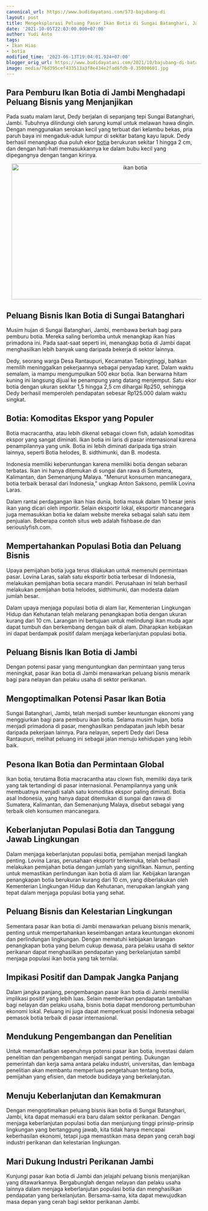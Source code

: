 ```yaml
---
canonical_url: https://www.budidayatani.com/573-bajubang-di
layout: post
title: Mengeksplorasi Peluang Pasar Ikan Botia di Sungai Batanghari, Jambi
date: '2021-10-05T22:03:00.000+07:00'
author: Yudi Anto
tags:
- Ikan Hias
- botia
modified_time: '2023-06-13T19:04:01.924+07:00'
blogger_orig_url: https://www.budidayatani.com/2021/10/bajubang-di-batanghari.html
image: media/76d395cef433513a3f8e434e2fad6fdb-0.35008601.jpg
---
```

<h2>Para Pemburu Ikan Botia di Jambi Menghadapi Peluang Bisnis yang Menjanjikan</h2><p>Pada suatu malam larut, Dedy berjalan di sepanjang tepi Sungai Batanghari, Jambi. Tubuhnya dilindungi oleh sarung kumal untuk melawan hawa dingin. Dengan menggunakan serokan kecil yang terbuat dari kelambu bekas, pria paruh baya ini mengaduk-aduk lumpur di sekitar batang kayu lapuk. Dedy berhasil menangkap dua puluh ekor <a href="https://www.budidayatani.com/search/label/botia">botia</a> berukuran sekitar 1 hingga 2 cm, dan dengan hati-hati memasukkannya ke dalam bubu kecil yang dipegangnya dengan tangan kirinya.</p><div class="separator" style="clear: both; text-align: center;"><a href="https://blogger.googleusercontent.com/img/b/R29vZ2xl/AVvXsEioyPhS1DpyGz09V-bzuZ_NZ8Mc8dSEUBx1oXl3WWmkkW2Nw3vS1h7v843rgbZxFXcG50FjQ1kR8zNcurf6-1yArvZBQi3koMD6AO6x0dLTCxmGIO-N1Gq-3hdPYFQCk6s09SDJPyUtxoBcKHpvNMeE2_LgJheGxgff-iQ9qzpQgCzbw1-qd6A4cltZcw/s2133/0.35008601.jpg" imageanchor="1" style="margin-left: 1em; margin-right: 1em;"><img alt="ikan botia" border="0" data-original-height="1200" data-original-width="2133" height="360" src="https://blogger.googleusercontent.com/img/b/R29vZ2xl/AVvXsEioyPhS1DpyGz09V-bzuZ_NZ8Mc8dSEUBx1oXl3WWmkkW2Nw3vS1h7v843rgbZxFXcG50FjQ1kR8zNcurf6-1yArvZBQi3koMD6AO6x0dLTCxmGIO-N1Gq-3hdPYFQCk6s09SDJPyUtxoBcKHpvNMeE2_LgJheGxgff-iQ9qzpQgCzbw1-qd6A4cltZcw/w640-h360/0.35008601.jpg" width="640" /></a></div><h2>Peluang Bisnis Ikan Botia di Sungai Batanghari</h2><p>Musim hujan di Sungai Batanghari, Jambi, membawa berkah bagi para pemburu botia. Mereka saling berlomba untuk menangkap ikan hias primadona ini. Pada saat-saat seperti ini, menangkap botia di Jambi dapat menghasilkan lebih banyak uang daripada bekerja di sektor lainnya.</p><p>Dedy, seorang warga Desa Rantaupuri, Kecamatan Tebingtinggi, bahkan memilih meninggalkan pekerjaannya sebagai penyadap karet. Dalam waktu semalam, ia mampu mengumpulkan 500 ekor botia. Ikan berwarna hitam kuning ini langsung dijual ke penampung yang datang menjemput. Satu ekor botia dengan ukuran sekitar 1,5 hingga 2,5 cm dihargai Rp250, sehingga Dedy berhasil memperoleh pendapatan sebesar Rp125.000 dalam waktu singkat.</p><h2>Botia: Komoditas Ekspor yang Populer</h2><p>Botia macracantha, atau lebih dikenal sebagai clown fish, adalah komoditas ekspor yang sangat diminati. Ikan botia ini laris di pasar internasional karena penampilannya yang unik. Botia ini lebih diminati daripada tiga strain lainnya, seperti Botia helodes, B. sidthimunki, dan B. modesta.</p><p>Indonesia memiliki keberuntungan karena memiliki botia dengan sebaran terbatas. Ikan ini hanya ditemukan di sungai dan rawa di Sumatera, Kalimantan, dan Semenanjung Malaya. "Menurut konsumen mancanegara, botia terbaik berasal dari Indonesia," ungkap Anton Saksono, pemilik Lovina Laras.</p><p>Dalam rantai perdagangan ikan hias dunia, botia masuk dalam 10 besar jenis ikan yang dicari oleh importir. Selain eksportir lokal, eksportir mancanegara juga memasukkan botia ke dalam website mereka sebagai salah satu item penjualan. Beberapa contoh situs web adalah fishbase.de dan seriouslyfish.com.</p><h2>Mempertahankan Populasi Botia dan Peluang Bisnis</h2><p>Upaya pemijahan botia juga terus dilakukan untuk memenuhi permintaan pasar. Lovina Laras, salah satu eksportir botia terbesar di Indonesia, melakukan pemijahan botia secara mandiri. Perusahaan ini telah berhasil melakukan pemijahan botia helodes, sidthimunki, dan modesta dalam jumlah besar.</p><p>Dalam upaya menjaga populasi botia di alam liar, Kementerian Lingkungan Hidup dan Kehutanan telah melarang penangkapan botia dengan ukuran kurang dari 10 cm. Larangan ini bertujuan untuk melindungi ikan muda agar dapat tumbuh dan berkembang dengan baik di alam. Diharapkan kebijakan ini dapat berdampak positif dalam menjaga keberlanjutan populasi botia.</p><h2>Peluang Bisnis Ikan Botia di Jambi</h2><p>Dengan potensi pasar yang menguntungkan dan permintaan yang terus meningkat, pasar ikan botia di Jambi menawarkan peluang bisnis menarik bagi para nelayan dan pelaku usaha di sektor perikanan.</p><h2>Mengoptimalkan Potensi Pasar Ikan Botia</h2><p>Sungai Batanghari, Jambi, telah menjadi sumber keuntungan ekonomi yang menggiurkan bagi para pemburu ikan botia. Selama musim hujan, botia menjadi primadona di pasar, menghasilkan pendapatan jauh lebih besar daripada pekerjaan lainnya. Para nelayan, seperti Dedy dari Desa Rantaupuri, melihat peluang ini sebagai jalan menuju kehidupan yang lebih baik.</p><h2>Pesona Ikan Botia dan Permintaan Global</h2><p>Ikan botia, terutama Botia macracantha atau clown fish, memiliki daya tarik yang tak tertandingi di pasar internasional. Penampilannya yang unik membuatnya menjadi salah satu komoditas ekspor paling diminati. Botia asal Indonesia, yang hanya dapat ditemukan di sungai dan rawa di Sumatera, Kalimantan, dan Semenanjung Malaya, disebut sebagai yang terbaik oleh konsumen mancanegara.</p><h2>Keberlanjutan Populasi Botia dan Tanggung Jawab Lingkungan</h2><p>Dalam menjaga keberlanjutan populasi botia, pemijahan menjadi langkah penting. Lovina Laras, perusahaan eksportir terkemuka, telah berhasil melakukan pemijahan botia dengan jumlah yang signifikan. Namun, penting untuk memastikan perlindungan ikan botia di alam liar. Kebijakan larangan penangkapan botia berukuran kurang dari 10 cm, yang diberlakukan oleh Kementerian Lingkungan Hidup dan Kehutanan, merupakan langkah yang tepat dalam menjaga populasi botia yang sehat.</p><h2>Peluang Bisnis dan Kelestarian Lingkungan</h2><p>Sementara pasar ikan botia di Jambi menawarkan peluang bisnis menarik, penting untuk mempertahankan keseimbangan antara keuntungan ekonomi dan perlindungan lingkungan. Dengan mematuhi kebijakan larangan penangkapan botia yang belum cukup dewasa, para pelaku usaha di sektor perikanan dapat menghasilkan pendapatan yang berkelanjutan sambil menjaga populasi ikan botia yang tak ternilai.</p><h2>Impikasi Positif dan Dampak Jangka Panjang</h2><p>Dalam jangka panjang, pengembangan pasar ikan botia di Jambi memiliki implikasi positif yang lebih luas. Selain memberikan pendapatan tambahan bagi nelayan dan pelaku usaha, bisnis botia dapat mendorong pertumbuhan ekonomi lokal. Peluang ini juga dapat memperkuat posisi Indonesia sebagai pemasok botia terbaik di pasar internasional.</p><h2>Mendukung Pengembangan dan Penelitian</h2><p>Untuk memanfaatkan sepenuhnya potensi pasar ikan botia, investasi dalam penelitian dan pengembangan menjadi sangat penting. Dukungan pemerintah dan kerja sama antara pelaku industri, universitas, dan lembaga penelitian akan membantu memperluas pengetahuan tentang botia, pemijahan yang efisien, dan metode budidaya yang berkelanjutan.</p><h2>Menuju Keberlanjutan dan Kemakmuran</h2><p>Dengan mengoptimalkan peluang bisnis ikan botia di Sungai Batanghari, Jambi, kita dapat memasuki era baru dalam sektor perikanan. Dengan menjaga keberlanjutan populasi botia dan menjunjung tinggi prinsip-prinsip lingkungan yang bertanggung jawab, kita tidak hanya mencapai keberhasilan ekonomi, tetapi juga memastikan masa depan yang cerah bagi industri perikanan dan kelestarian lingkungan.</p><h2>Mari Dukung Industri Perikanan Jambi</h2><p>Kunjungi pasar ikan botia di Jambi dan jelajahi peluang bisnis menjanjikan yang ditawarkannya. Bergabunglah dengan nelayan dan pelaku usaha lainnya dalam menjaga keberlanjutan populasi botia dan menghasilkan pendapatan yang berkelanjutan. Bersama-sama, kita dapat mewujudkan masa depan yang cerah bagi sektor perikanan Jambi.</p>